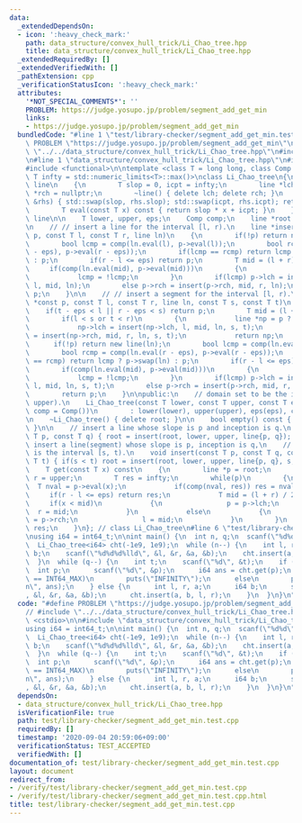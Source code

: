 ```yaml
---
data:
  _extendedDependsOn:
  - icon: ':heavy_check_mark:'
    path: data_structure/convex_hull_trick/Li_Chao_tree.hpp
    title: data_structure/convex_hull_trick/Li_Chao_tree.hpp
  _extendedRequiredBy: []
  _extendedVerifiedWith: []
  _pathExtension: cpp
  _verificationStatusIcon: ':heavy_check_mark:'
  attributes:
    '*NOT_SPECIAL_COMMENTS*': ''
    PROBLEM: https://judge.yosupo.jp/problem/segment_add_get_min
    links:
    - https://judge.yosupo.jp/problem/segment_add_get_min
  bundledCode: "#line 1 \"test/library-checker/segment_add_get_min.test.cpp\"\n#define\
    \ PROBLEM \"https://judge.yosupo.jp/problem/segment_add_get_min\"\n// #include\
    \ \"../../data_structure/convex_hull_trick/Li_Chao_tree.hpp\"\n#include <cstdio>\n\
    \n#line 1 \"data_structure/convex_hull_trick/Li_Chao_tree.hpp\"\n#include <cassert>\n\
    #include <functional>\n\ntemplate <class T = long long, class Comp = std::less<T>,\
    \ T infty = std::numeric_limits<T>::max()>\nclass Li_Chao_tree\n{\n    struct\
    \ line\n    {\n        T slop = 0, icpt = infty;\n        line *lch = nullptr,\
    \ *rch = nullptr;\n        ~line() { delete lch; delete rch; }\n        line *swap(line\
    \ &rhs) { std::swap(slop, rhs.slop); std::swap(icpt, rhs.icpt); return this; }\n\
    \        T eval(const T x) const { return slop * x + icpt; }\n    }; // struct\
    \ line\n\n    T lower, upper, eps;\n    Comp comp;\n    line *root = nullptr;\n\
    \n    // // insert a line for the interval [l, r).\n    line *insert(line *const\
    \ p, const T l, const T r, line ln)\n    {\n        if(!p) return new line(ln);\n\
    \        bool lcmp = comp(ln.eval(l), p->eval(l));\n        bool rcmp = comp(ln.eval(r\
    \ - eps), p->eval(r - eps));\n        if(lcmp == rcmp) return lcmp ? p->swap(ln)\
    \ : p;\n        if(r - l <= eps) return p;\n        T mid = (l + r) / 2;\n   \
    \     if(comp(ln.eval(mid), p->eval(mid)))\n        {\n            p->swap(ln);\n\
    \            lcmp = !lcmp;\n        }\n        if(lcmp) p->lch = insert(p->lch,\
    \ l, mid, ln);\n        else p->rch = insert(p->rch, mid, r, ln);\n        return\
    \ p;\n    }\n\n    // // insert a segment for the interval [l, r).\n    line *insert(line\
    \ *const p, const T l, const T r, line ln, const T s, const T t)\n    {\n    \
    \    if(t - eps < l || r - eps < s) return p;\n        T mid = (l + r) / 2;\n\
    \        if(l < s or t < r)\n        {\n            line *np = p ? p : new line;\n\
    \            np->lch = insert(np->lch, l, mid, ln, s, t);\n            np->rch\
    \ = insert(np->rch, mid, r, ln, s, t);\n            return np;\n        }\n  \
    \      if(!p) return new line(ln);\n        bool lcmp = comp(ln.eval(l), p->eval(l));\n\
    \        bool rcmp = comp(ln.eval(r - eps), p->eval(r - eps));\n        if(lcmp\
    \ == rcmp) return lcmp ? p->swap(ln) : p;\n        if(r - l <= eps) return p;\n\
    \        if(comp(ln.eval(mid), p->eval(mid)))\n        {\n            p->swap(ln);\n\
    \            lcmp = !lcmp;\n        }\n        if(lcmp) p->lch = insert(p->lch,\
    \ l, mid, ln, s, t);\n        else p->rch = insert(p->rch, mid, r, ln, s, t);\n\
    \        return p;\n    }\n\npublic:\n    // domain set to be the interval [lower,\
    \ upper).\n    Li_Chao_tree(const T lower, const T upper, const T eps = 1, Comp\
    \ comp = Comp())\n        : lower(lower), upper(upper), eps(eps), comp(comp) {}\n\
    \n    ~Li_Chao_tree() { delete root; }\n\n    bool empty() const { return !root;\
    \ }\n\n    // insert a line whose slope is p and inception is q.\n    void insert(const\
    \ T p, const T q) { root = insert(root, lower, upper, line{p, q}); }\n\n    //\
    \ insert a line(segment) whose slope is p, inception is q,\n    // and domain\
    \ is the interval [s, t).\n    void insert(const T p, const T q, const T s, const\
    \ T t) { if(s < t) root = insert(root, lower, upper, line{p, q}, s, t); }\n\n\
    \    T get(const T x) const\n    {\n        line *p = root;\n        T l = lower,\
    \ r = upper;\n        T res = infty;\n        while(p)\n        {\n          \
    \  T nval = p->eval(x);\n            if(comp(nval, res)) res = nval;\n       \
    \     if(r - l <= eps) return res;\n            T mid = (l + r) / 2;\n       \
    \     if(x < mid)\n            {\n                p = p->lch;\n              \
    \  r = mid;\n            }\n            else\n            {\n                p\
    \ = p->rch;\n                l = mid;\n            }\n        }\n        return\
    \ res;\n    }\n}; // class Li_Chao_tree\n#line 6 \"test/library-checker/segment_add_get_min.test.cpp\"\
    \nusing i64 = int64_t;\n\nint main() {\n  int n, q;\n  scanf(\"%d%d\", &n, &q);\n\
    \  Li_Chao_tree<i64> cht(-1e9, 1e9);\n  while (n--) {\n    int l, r, a;\n    i64\
    \ b;\n    scanf(\"%d%d%d%lld\", &l, &r, &a, &b);\n    cht.insert(a, b, l, r);\n\
    \  }\n  while (q--) {\n    int t;\n    scanf(\"%d\", &t);\n    if (t) {\n    \
    \  int p;\n      scanf(\"%d\", &p);\n      i64 ans = cht.get(p);\n      if (ans\
    \ == INT64_MAX)\n        puts(\"INFINITY\");\n      else\n        printf(\"%lld\\\
    n\", ans);\n    } else {\n      int l, r, a;\n      i64 b;\n      scanf(\"%d%d%d%lld\"\
    , &l, &r, &a, &b);\n      cht.insert(a, b, l, r);\n    }\n  }\n}\n"
  code: "#define PROBLEM \"https://judge.yosupo.jp/problem/segment_add_get_min\"\n\
    // #include \"../../data_structure/convex_hull_trick/Li_Chao_tree.hpp\"\n#include\
    \ <cstdio>\n\n#include \"data_structure/convex_hull_trick/Li_Chao_tree.hpp\"\n\
    using i64 = int64_t;\n\nint main() {\n  int n, q;\n  scanf(\"%d%d\", &n, &q);\n\
    \  Li_Chao_tree<i64> cht(-1e9, 1e9);\n  while (n--) {\n    int l, r, a;\n    i64\
    \ b;\n    scanf(\"%d%d%d%lld\", &l, &r, &a, &b);\n    cht.insert(a, b, l, r);\n\
    \  }\n  while (q--) {\n    int t;\n    scanf(\"%d\", &t);\n    if (t) {\n    \
    \  int p;\n      scanf(\"%d\", &p);\n      i64 ans = cht.get(p);\n      if (ans\
    \ == INT64_MAX)\n        puts(\"INFINITY\");\n      else\n        printf(\"%lld\\\
    n\", ans);\n    } else {\n      int l, r, a;\n      i64 b;\n      scanf(\"%d%d%d%lld\"\
    , &l, &r, &a, &b);\n      cht.insert(a, b, l, r);\n    }\n  }\n}\n"
  dependsOn:
  - data_structure/convex_hull_trick/Li_Chao_tree.hpp
  isVerificationFile: true
  path: test/library-checker/segment_add_get_min.test.cpp
  requiredBy: []
  timestamp: '2020-09-04 20:59:06+09:00'
  verificationStatus: TEST_ACCEPTED
  verifiedWith: []
documentation_of: test/library-checker/segment_add_get_min.test.cpp
layout: document
redirect_from:
- /verify/test/library-checker/segment_add_get_min.test.cpp
- /verify/test/library-checker/segment_add_get_min.test.cpp.html
title: test/library-checker/segment_add_get_min.test.cpp
---
```

